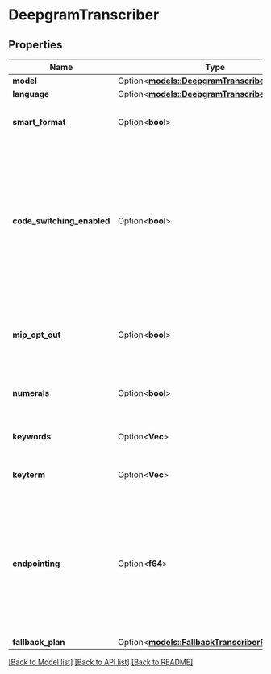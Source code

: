 # DeepgramTranscriber

## Properties

Name | Type | Description | Notes
------------ | ------------- | ------------- | -------------
**model** | Option<[**models::DeepgramTranscriberModel**](DeepgramTranscriberModel.md)> |  | [optional]
**language** | Option<[**models::DeepgramTranscriberLanguage**](DeepgramTranscriberLanguage.md)> |  | [optional]
**smart_format** | Option<**bool**> | This will be use smart format option provided by Deepgram. It's default disabled because it can sometimes format numbers as times but it's getting better. | [optional]
**code_switching_enabled** | Option<**bool**> | This automatically switches the transcriber's language when the customer's language changes. Defaults to false.  Usage: - If your customers switch languages mid-call, you can set this to true.  Note: - To detect language changes, Vapi uses a custom trained model. Languages supported (X = limited support):   1. Arabic   2. Bengali   3. Cantonese   4. Chinese   5. Chinese Simplified (X)   6. Chinese Traditional (X)   7. English   8. Farsi (X)   9. French   10. German   11. Haitian Creole (X)   12. Hindi   13. Italian   14. Japanese   15. Korean   16. Portuguese   17. Russian   18. Spanish   19. Thai   20. Urdu   21. Vietnamese - To receive `language-change-detected` webhook events, add it to `assistant.serverMessages`.  @default false | [optional]
**mip_opt_out** | Option<**bool**> | If set to true, this will add mip_opt_out=true as a query parameter of all API requests. See https://developers.deepgram.com/docs/the-deepgram-model-improvement-partnership-program#want-to-opt-out  This will only be used if you are using your own Deepgram API key.  @default false | [optional]
**numerals** | Option<**bool**> | If set to true, this will cause deepgram to convert spoken numbers to literal numerals. For example, \"my phone number is nine-seven-two...\" would become \"my phone number is 972...\"  @default false | [optional]
**keywords** | Option<**Vec<String>**> | These keywords are passed to the transcription model to help it pick up use-case specific words. Anything that may not be a common word, like your company name, should be added here. | [optional]
**keyterm** | Option<**Vec<String>**> | Keyterm Prompting allows you improve Keyword Recall Rate (KRR) for important keyterms or phrases up to 90%. | [optional]
**endpointing** | Option<**f64**> | This is the timeout after which Deepgram will send transcription on user silence. You can read in-depth documentation here: https://developers.deepgram.com/docs/endpointing.  Here are the most important bits: - Defaults to 10. This is recommended for most use cases to optimize for latency. - 10 can cause some missing transcriptions since because of the shorter context. This mostly happens for one-word utterances. For those uses cases, it's recommended to try 300. It will add a bit of latency but the quality and reliability of the experience will be better. - If neither 10 nor 300 work, contact support@vapi.ai and we'll find another solution.  @default 10 | [optional]
**fallback_plan** | Option<[**models::FallbackTranscriberPlan**](FallbackTranscriberPlan.md)> |  | [optional]

[[Back to Model list]](../README.md#documentation-for-models) [[Back to API list]](../README.md#documentation-for-api-endpoints) [[Back to README]](../README.md)



